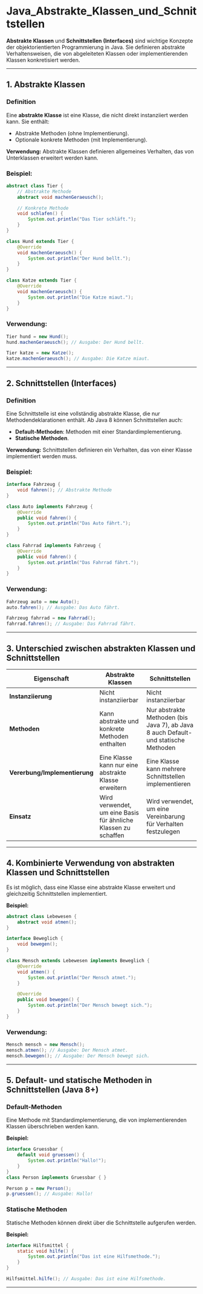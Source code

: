 
# Java_Abstrakte_Klassen_und_Schnittstellen

**Abstrakte Klassen** und **Schnittstellen (Interfaces)** sind wichtige Konzepte der objektorientierten Programmierung in Java. Sie definieren abstrakte Verhaltensweisen, die von abgeleiteten Klassen oder implementierenden Klassen konkretisiert werden.

---

## **1. Abstrakte Klassen**
### **Definition**
Eine **abstrakte Klasse** ist eine Klasse, die nicht direkt instanziiert werden kann. Sie enthält:
- Abstrakte Methoden (ohne Implementierung).
- Optionale konkrete Methoden (mit Implementierung).

**Verwendung:** Abstrakte Klassen definieren allgemeines Verhalten, das von Unterklassen erweitert werden kann.

### **Beispiel:**
```java
abstract class Tier {
    // Abstrakte Methode
    abstract void machenGeraeusch();

    // Konkrete Methode
    void schlafen() {
        System.out.println("Das Tier schläft.");
    }
}

class Hund extends Tier {
    @Override
    void machenGeraeusch() {
        System.out.println("Der Hund bellt.");
    }
}

class Katze extends Tier {
    @Override
    void machenGeraeusch() {
        System.out.println("Die Katze miaut.");
    }
}
```

### **Verwendung:**
```java
Tier hund = new Hund();
hund.machenGeraeusch(); // Ausgabe: Der Hund bellt.

Tier katze = new Katze();
katze.machenGeraeusch(); // Ausgabe: Die Katze miaut.
```

---

## **2. Schnittstellen (Interfaces)**
### **Definition**
Eine Schnittstelle ist eine vollständig abstrakte Klasse, die nur Methodendeklarationen enthält. Ab Java 8 können Schnittstellen auch:
- **Default-Methoden**: Methoden mit einer Standardimplementierung.
- **Statische Methoden**.

**Verwendung:** Schnittstellen definieren ein Verhalten, das von einer Klasse implementiert werden muss.

### **Beispiel:**
```java
interface Fahrzeug {
    void fahren(); // Abstrakte Methode
}

class Auto implements Fahrzeug {
    @Override
    public void fahren() {
        System.out.println("Das Auto fährt.");
    }
}

class Fahrrad implements Fahrzeug {
    @Override
    public void fahren() {
        System.out.println("Das Fahrrad fährt.");
    }
}
```

### **Verwendung:**
```java
Fahrzeug auto = new Auto();
auto.fahren(); // Ausgabe: Das Auto fährt.

Fahrzeug fahrrad = new Fahrrad();
fahrrad.fahren(); // Ausgabe: Das Fahrrad fährt.
```

---

## **3. Unterschied zwischen abstrakten Klassen und Schnittstellen**
| **Eigenschaft**          | **Abstrakte Klassen**                            | **Schnittstellen**                          |
|--------------------------|--------------------------------------------------|---------------------------------------------|
| **Instanziierung**       | Nicht instanziierbar                             | Nicht instanziierbar                        |
| **Methoden**             | Kann abstrakte und konkrete Methoden enthalten   | Nur abstrakte Methoden (bis Java 7), ab Java 8 auch Default- und statische Methoden |
| **Vererbung/Implementierung** | Eine Klasse kann nur eine abstrakte Klasse erweitern | Eine Klasse kann mehrere Schnittstellen implementieren |
| **Einsatz**              | Wird verwendet, um eine Basis für ähnliche Klassen zu schaffen | Wird verwendet, um eine Vereinbarung für Verhalten festzulegen |

---

## **4. Kombinierte Verwendung von abstrakten Klassen und Schnittstellen**
Es ist möglich, dass eine Klasse eine abstrakte Klasse erweitert und gleichzeitig Schnittstellen implementiert.

**Beispiel:**
```java
abstract class Lebewesen {
    abstract void atmen();
}

interface Beweglich {
    void bewegen();
}

class Mensch extends Lebewesen implements Beweglich {
    @Override
    void atmen() {
        System.out.println("Der Mensch atmet.");
    }

    @Override
    public void bewegen() {
        System.out.println("Der Mensch bewegt sich.");
    }
}
```

### **Verwendung:**
```java
Mensch mensch = new Mensch();
mensch.atmen(); // Ausgabe: Der Mensch atmet.
mensch.bewegen(); // Ausgabe: Der Mensch bewegt sich.
```

---

## **5. Default- und statische Methoden in Schnittstellen (Java 8+)**
### **Default-Methoden**
Eine Methode mit Standardimplementierung, die von implementierenden Klassen überschrieben werden kann.

**Beispiel:**
```java
interface Gruessbar {
    default void gruessen() {
        System.out.println("Hallo!");
    }
}
class Person implements Gruessbar { }

Person p = new Person();
p.gruessen(); // Ausgabe: Hallo!
```

### **Statische Methoden**
Statische Methoden können direkt über die Schnittstelle aufgerufen werden.

**Beispiel:**
```java
interface Hilfsmittel {
    static void hilfe() {
        System.out.println("Das ist eine Hilfsmethode.");
    }
}

Hilfsmittel.hilfe(); // Ausgabe: Das ist eine Hilfsmethode.
```

---


